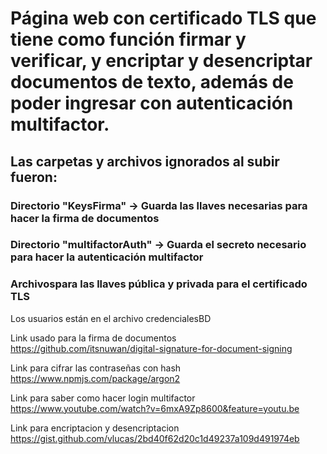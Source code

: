 # Página web con certificado TLS que tiene como función firmar y verificar, y encriptar y desencriptar documentos de texto, además de poder ingresar con autenticación multifactor.



## Las carpetas y archivos ignorados al subir fueron:
### Directorio "KeysFirma" -> Guarda las llaves necesarias para hacer la firma de documentos

### Directorio "multifactorAuth" -> Guarda el secreto necesario para hacer la autenticación multifactor

### Archivospara las llaves pública y privada para el certificado TLS

Los usuarios están en el archivo credencialesBD

Link usado para la firma de documentos
https://github.com/itsnuwan/digital-signature-for-document-signing


Link para cifrar las contraseñas con hash
https://www.npmjs.com/package/argon2

Link para saber como hacer login multifactor
https://www.youtube.com/watch?v=6mxA9Zp8600&feature=youtu.be 

Link para encriptacion y desencriptacion
https://gist.github.com/vlucas/2bd40f62d20c1d49237a109d491974eb 
